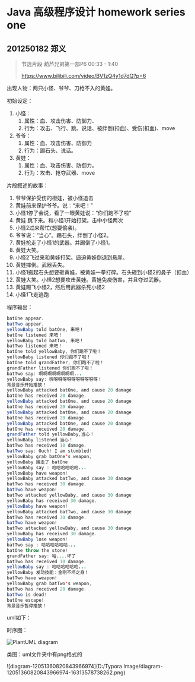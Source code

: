 # Java 高级程序设计 homework series one

## 201250182 郑义

> 节选片段 葫芦兄弟第一部P6 00:33 - 1:40
>
> https://www.bilibili.com/video/BV1zQ4y1d7dQ?p=6



出现人物：两只小怪、爷爷、刀枪不入的黄娃。

初始设定：

1. 小怪：
	1. 属性：血、攻击伤害、防御力、
	2. 行为：攻击、飞行、跳、说话、被绊倒(扣血)、受伤(扣血)、move
2. 爷爷：
	1. 属性：血、攻击伤害、防御力
	2. 行为：踢石头、说话。
3. 黄娃：
	1. 属性：血、攻击伤害、防御力。
	2. 行为：攻击、抢夺武器、move



片段叙述的故事：

1. 爷爷保护受伤的橙娃，被小怪追击
2. 黄娃前来保护爷爷。说：“来吧！”
3. 小怪1停了会说，看了一眼黄娃说：“你们跑不了啦”
4. 黄娃 跳下来。和小怪1开始打架。击中小怪两次
5. 小怪2过来帮忙(想要偷袭)。
6. 爷爷说：“当心”。踢石头，绊倒了小怪2。
7. 黄娃抢走了小怪1的武器。并踢倒了小怪1。
8. 黄娃大笑。
9. 小怪2飞过来和黄娃打架。逼迫黄娃倒退到悬崖。
10. 黄娃摔倒。武器丢失。
11. 小怪1搬起石头想要砸黄娃，被黄娃一拳打碎。石头砸到小怪2的鼻子（扣血）
12. 黄娃大笑。小怪2想要攻击黄娃。黄娃免疫伤害，并且夺过武器。
13. 黄娃踢飞小怪2，然后用武器杀死小怪2
14. 小怪1飞走逃跑



程序输出：

```java
batOne appear.
batTwo appear.
yellowBaby told batOne, 来吧！
batOne listened 来吧！
yellowBaby told batTwo, 来吧！
batTwo listened 来吧！
batOne told yellowBaby, 你们跑不了啦！
yellowBaby listened 你们跑不了啦！
batOne told grandFather, 你们跑不了啦！
grandFather listened 你们跑不了啦！
batTwo say: 啊啊啊啊啊啊啊啊...
yellowBaby say: 嗨呀呀呀呀呀呀呀呀呀呀！
背景音乐开始播放！
yellowBaby attacked batOne, and cause 20 damage
batOne has received 20 damage.
yellowBaby attacked batOne, and cause 20 damage
batOne has received 20 damage.
yellowBaby attacked batOne, and cause 20 damage
batOne has received 20 damage.
yellowBaby attacked batOne, and cause 20 damage
batOne has received 20 damage.
grandFather told yellowBaby,当心！
yellowBaby listened 当心！
batTwo has received 10 damage.
batTwo say: Ouch! I am stumbled!
yellowBaby grab batOne's weapon,
yellowBaby 踢走了 batOne
yellowBaby say : 哈哈哈哈哈哈...
yellowBaby have weapon!
yellowBaby attacked batTwo, and cause 30 damage
batTwo has received 30 damage.
batTwo have weapon!
batTwo attacked yellowBaby, and cause 30 damage
yellowBaby has received 30 damage.
yellowBaby have weapon!
yellowBaby attacked batTwo, and cause 30 damage
batTwo has received 30 damage.
batTwo have weapon!
batTwo attacked yellowBaby, and cause 30 damage
yellowBaby has received 30 damage.
yellowBaby lose weapon!
batTwo say : 哈哈哈哈哈哈...
batOne throw the stone!
grandFather say: 哈....坏了
batTwo has received 10 damage.
yellowBaby say : 哈哈哈哈哈哈...
yellowBaby 发动技能：金刚不坏之身！
batTwo have weapon!
yellowBaby grab batTwo's weapon,
batTwo has received 20 damage.
batTwo is dead!
batOne escape!
背景音乐暂停播放！
```



uml如下：

时序图：

![PlantUML diagram](http://www.plantuml.com/plantuml/png/hLL1Rn915BxFhvY4S_a174ZZmQiNRwQ70SP2kkoIPP1mMuAnxPfILej6azgAI4aiMeC618b_Pj-mdFmBZenX1j814fliWTdvtdlV-xx7szqY8ouhvIr4qinnSOgm1pR5CPTcr9k7PKT_Kw6MvPJlaLG5n-JlVnVxBh4pzmdBKXV7nA62CeIH52bId2yLSsc4PFgTH-AMKdilASy9J0e5IbmaQwbhULvSgy8xYqW8_EZBCR8THh6Rsy-o1ERd7w5nzVjdTJL0vDeGOE9N9Zc6HNEOPNFsGTn8T0MtQ3Yfc2mpiEXZGI2SN8RZwsWGXCEJSFGCcXsDJ5AJTVjWoKXhktq5h_objg7ft_h4ut5TEOsxIgFAm-ik1DwQ1w6v-KAib5MYUydvAO7dWwVLKMBgzVBE4xeCIbaaVQ2SuMTZE1pV4SJagwGX3ofOvybh_QXJXUeWQlMGPfZ9UMN2v2NygWd7z2YTe2GG3LlJYpwqlnafJiS-U2_G-ZRz5hH7lDU1DzsrG55kzk7THdV4D4ol0xDi8aSuzE7u1Eec_ILGwhzEOGcvgooREsi4qAZFF6yZaWTdGlTRUUcmS2Ya_ogbD-Ybz9Gs61F9IPXU3lMPMTaJHL9PdhFpKx4Sv58q-owqcRRgCl-sxc_6dGRWTxdlHRN94gVPOG17RyNQ-alkn_DezEa_9s3x0UT-azS74cYUNzuRXwFtkXqbgkLuUW57D_2vpxscySiX_WBHzvkPLnCBshG8dGBQfNP6V8N_0000)



类图：uml文件夹中有png格式的

![diagram-12051360820843966974](D:/Typora Image/diagram-12051360820843966974-16313578738262.png)
